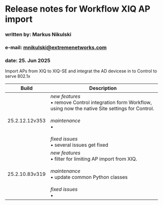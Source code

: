 # Release notes for Workflow **XIQ AP import**
### written by:   Markus Nikulski
### e-mail:       mnikulski@extremenetworks.com
### date:         25. Jun 2025

Import APs from XIQ to XIQ-SE and integrat the AD devicese in to Control to serve 802.1x

| Build | Description |
| ------------- | ------- |
|25.2.12.12v353|*new features*<br>	• remove Control integration form Workflow, using now the native Site settings for Control.<br><br>*maintenance*<br>	• <br><br>*fixed issues*<br>	• several issues get fixed|
|25.2.10.83v319|*new features*<br>	• filter for limiting AP import from XIQ.<br><br>*maintenance*<br>	• update common Python classes<br><br>*fixed issues*<br>	• |
